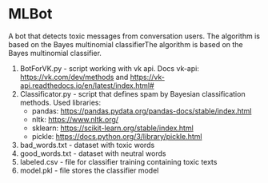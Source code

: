 # MLBot
A bot that detects toxic messages from conversation users.
The algorithm is based on the Bayes multinomial classifierThe algorithm is based on the Bayes multinomial classifier.

 1. BotForVK.py - script working with vk api. Docs vk-api: https://vk.com/dev/methods and https://vk-api.readthedocs.io/en/latest/index.html#
 1. Classificator.py - script that defines spam by Bayesian classification methods. Used libraries:
    - pandas: https://pandas.pydata.org/pandas-docs/stable/index.html
    - nltk: https://www.nltk.org/
    - sklearn: https://scikit-learn.org/stable/index.html
    - pickle: https://docs.python.org/3/library/pickle.html
 1. bad_words.txt - dataset with toxic words
 1. good_words.txt - dataset with neutral words
 1. labeled.csv - file for classifier training containing toxic texts
 1. model.pkl - file stores the classifier model 
